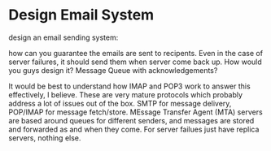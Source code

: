 # Design Email System

design an email sending system:

how can you guarantee the emails are sent to recipents.
Even in the case of server failures, it should send them when server come back up.
How would you guys design it? Message Queue with acknowledgements?

It would be best to understand how IMAP and POP3 work to answer this effectively, I believe. These are very mature protocols which probably address a lot of issues out of the box. SMTP for message delivery, POP/IMAP for message fetch/store. MEssage Transfer Agent (MTA) servers are based around queues for different senders, and messages are stored and forwarded as and when they come. For server failues just have replica servers, nothing else.
